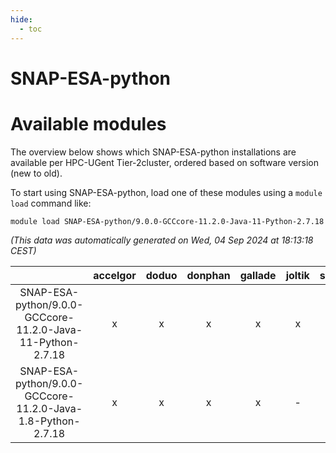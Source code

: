 ```yaml
---
hide:
  - toc
---
```


SNAP-ESA-python
===============

# Available modules


The overview below shows which SNAP-ESA-python installations are available per HPC-UGent Tier-2cluster, ordered based on software version (new to old).

To start using SNAP-ESA-python, load one of these modules using a `module load` command like:

```shell
module load SNAP-ESA-python/9.0.0-GCCcore-11.2.0-Java-11-Python-2.7.18
```

*(This data was automatically generated on Wed, 04 Sep 2024 at 18:13:18 CEST)*  

| |accelgor|doduo|donphan|gallade|joltik|shinx|skitty|
| :---: | :---: | :---: | :---: | :---: | :---: | :---: | :---: |
|SNAP-ESA-python/9.0.0-GCCcore-11.2.0-Java-11-Python-2.7.18|x|x|x|x|x|-|-|
|SNAP-ESA-python/9.0.0-GCCcore-11.2.0-Java-1.8-Python-2.7.18|x|x|x|x|-|-|x|
